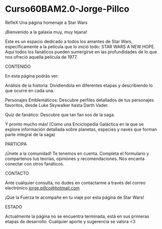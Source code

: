 # Curso60BAM2.0-Jorge-Pillco
RefleX
Una página homenaje a Star Wars

¡Bienvenido a la galaxia muy, muy lejana!

Este es un espacio dedicado a todos los amantes de Star Wars, específicamente a la película que lo inició  todo: STAR WARS A NEW HOPE. Aquí todos los fanáticos pueden sumergirse en las profundidades de lo que nos ofreció aquella película de 1977.


CONTENIDO

En esta página podrás ver:

Análisis de la historia: Dividiendola en diferentes etapas y describiendo lo que ocurre en cada una.

Personajes Emblemáticos: Descubre perfiles detallados de tus personajes favoritos, desde Luke Skywalker hasta Darth Vader.

Quiz de fanático: Descubre que tan fan sos de la saga.

Y pronto mucho más! (Como una Enciclopedia Galáctica en la que se explore información detallada sobre planetas, especies y naves que forman parte integral de la saga)


PARTICIPA

¡Únete a la comunidad! Te tenemos en cuenta. Completa el formulario y compartenos tus teorías, opiniones y recomendaciones. Nos encanta conectar con otros fanáticos. 


CONTACTO

Ante cualquier consulta, no dudes en contactarme a través del correo electrónico jorge.pillco@hotmail.com

¡Que la Fuerza te acompañe en tu viaje por esta página de Star Wars!


ESTADO

Actualmente la página  no se encuentra terminada, está en sus primeras etapas de desarrollo. Cualquier aporte y sugerencia se valora <3

